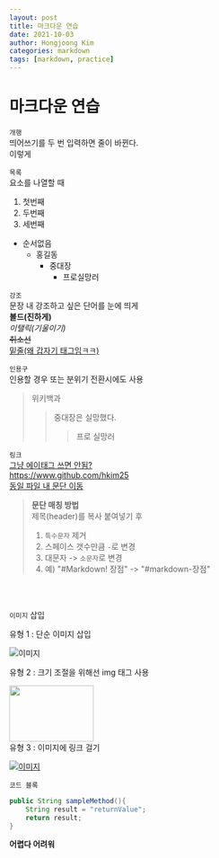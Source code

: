 ```yaml
---
layout: post
title: 마크다운 연습
date: 2021-10-03
author: Hongjoong Kim
categories: markdown
tags: [markdown, practice]
---
```


# 마크다운 연습

`개행`  
띄어쓰기를 두 번 입력하면 줄이 바뀐다.  
이렇게  
  
`목록`   
요소를 나열할 때  

1. 첫번째  
2. 두번째  
3. 세번째  

+ 순서없음
  - 홍길동
    * 중대장
        + 프로실망러

`강조`   
문장 내 강조하고 싶은 단어를 눈에 띄게  
__볼드(진하게)__  
_이탤릭(기울이기)_  
~~취소선~~  
<u>밑줄(왜 갑자기 태그임ㅋㅋ)</u>  
  
`인용구`  
인용할 경우 또는 분위기 전환시에도 사용  
  
>위키백과
>>중대장은 실망했다.
>>>프로 실망러

`링크`  
[그냥 에이태그 쓰면 안됨?](https://www.github.com/hkim25)  
<https://www.github.com/hkim25>  
[동일 파일 내 문단 이동](#마크다운-연습)  
  
>__문단 매칭 방법__  
>제목(header)를 복사 붙여넣기 후  
> 1) `특수문자` 제거 
> 2) 스페이스 갯수만큼 `-`로 변경  
> 3) 대문자 -> `소문자`로 변경  
> 4) 예) "#Markdown! 장점" -> "#markdown-장점"  
  
<br>  
<br>
  
`이미지` 삽입  

    
유형 1 : 단순 이미지 삽입  

![이미지](https://hkim25.github.io/assets/swh.jpg)
  
    
유형 2 : 크기 조절을 위해선 img 태그 사용 <br>  

<img src = "https://hkim25.github.io/assets/swh.jpg" height="100" width="150">  
  
<br>
유형 3 : 이미지에 링크 걸기  
  
[![이미지](https://hkim25.github.io/assets/swh.jpg)](https://hkim25.github.io)  
  
    
      
  
`코드 블록`  
```java  
public String sampleMethod(){
    String result = "returnValue";
    return result;
}
```  

__어렵다 어려워__

